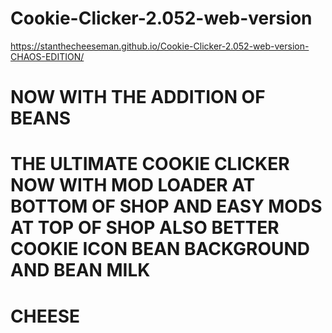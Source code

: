 # Cookie-Clicker-2.052-web-version

https://stanthecheeseman.github.io/Cookie-Clicker-2.052-web-version-CHAOS-EDITION/

# NOW WITH THE ADDITION OF BEANS


# THE ULTIMATE COOKIE CLICKER NOW WITH MOD LOADER AT BOTTOM OF SHOP AND EASY MODS AT TOP OF SHOP ALSO BETTER COOKIE ICON BEAN BACKGROUND AND BEAN MILK



# CHEESE



